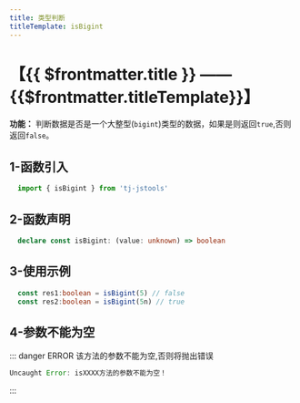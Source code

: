 ```yaml
---
title: 类型判断
titleTemplate: isBigint
---
```


# 【{{ $frontmatter.title }} —— {{$frontmatter.titleTemplate}}】

**功能：** 判断数据是否是一个大整型(`bigint`)类型的数据，如果是则返回`true`,否则返回`false`。

## 1-函数引入

```js 
  import { isBigint } from 'tj-jstools'
```
## 2-函数声明

```ts 
  declare const isBigint: (value: unknown) => boolean
```

## 3-使用示例

```ts 
  const res1:boolean = isBigint(5) // false
  const res2:boolean = isBigint(5n) // true
```

## 4-参数不能为空

::: danger ERROR
该方法的参数不能为空,否则将抛出错误

```js
Uncaught Error: isXXXX方法的参数不能为空！
```
:::
